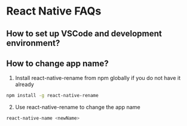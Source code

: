 # React Native FAQs
## How to set up VSCode and development environment?
## How to change app name?
1. Install react-native-rename from npm globally if you do not have it already
```bash
npm install -g react-native-rename
```
2. Use react-native-rename to change the app name
```bash
react-native-name <newName>
```
